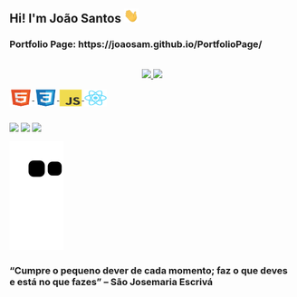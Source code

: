 ## Hi! I'm João Santos <img src="assets/hi.gif" height="25em">
<h3>Portfolio Page: https://joaosam.github.io/PortfolioPage/ </h3>
<br>
<div align="center">
  <a href="https://github.com/Joaosam">
  <img height="180em" src="https://github-readme-stats.vercel.app/api?username=Joaosam&show_icons=true&theme=nord&include_all_commits=true&count_private=true"/>
  <img height="180em" src="https://github-readme-stats.vercel.app/api/top-langs/?username=Joaosam&layout=compact&langs_count=7&theme=nord"/>
</div>
  <div style="display: inline_block"><br>
    <img align="center" alt="icon-HTML" height="30" width="40" src="https://raw.githubusercontent.com/devicons/devicon/master/icons/html5/html5-original.svg">
    <img align="center" alt="icon-CSS" height="30" width="40" src="https://raw.githubusercontent.com/devicons/devicon/master/icons/css3/css3-original.svg">
    <img align="center" alt="icon-Js" height="30" width="40" src="https://raw.githubusercontent.com/devicons/devicon/master/icons/javascript/javascript-original.svg">
    <img align="center" alt="icon-Js" height="30" width="40" src="https://raw.githubusercontent.com/devicons/devicon/master/icons/react/react-original.svg"> 
</div>

 ##

  
  <div> 
  <a href="https://www.instagram.com/jpms_jp" target="_blank"><img src="https://img.shields.io/badge/Instagram-E4405F?style=for-the-badge&logo=instagram&logoColor=white" target="_blank"></a>
  <a href = "mailto:joao99.jp@gmail.com"><img src="https://img.shields.io/badge/Gmail-D14836?style=for-the-badge&logo=gmail&logoColor=white" target="_blank"></a>
  <a href="https://www.linkedin.com/in/jo%C3%A3o-pedro-mendes-dos-santos-3b7b3a121/" target="_blank"><img src="https://img.shields.io/badge/LinkedIn-0077B5?style=for-the-badge&logo=linkedin&logoColor=white" target="_blank"></a> 
 
  ![Snake animation](https://github.com/Joaosam/Joaosam/blob/output/github-contribution-grid-snake.svg)
  <h3> “Cumpre o pequeno dever de cada momento; faz o que deves e está no que fazes” – São Josemaria Escrivá </h3>
 
</div>
